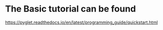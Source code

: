 # The Basic tutorial can be found
https://pyglet.readthedocs.io/en/latest/programming_guide/quickstart.html

